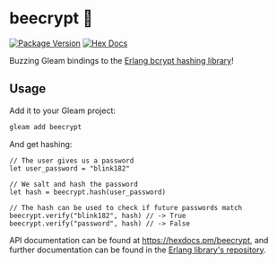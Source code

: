 # beecrypt 🐝

[![Package Version](https://img.shields.io/hexpm/v/beecrypt)](https://hex.pm/packages/beecrypt)
[![Hex Docs](https://img.shields.io/badge/hex-docs-ffaff3)](https://hexdocs.pm/beecrypt/)

Buzzing Gleam bindings to the [Erlang bcrypt hashing library][erlang-bcrypt]!

## Usage

Add it to your Gleam project:
```sh
gleam add beecrypt
```

And get hashing:

```gleam
// The user gives us a password
let user_password = "blink182"

// We salt and hash the password
let hash = beecrypt.hash(user_password)

// The hash can be used to check if future passwords match
beecrypt.verify("blink182", hash) // -> True
beecrypt.verify("password", hash) // -> False
```

API documentation can be found at <https://hexdocs.pm/beecrypt>, and further
documentation can be found in the [Erlang library's repository][erlang-bcrypt].


[erlang-bcrypt]: https://github.com/erlangpack/bcrypt
